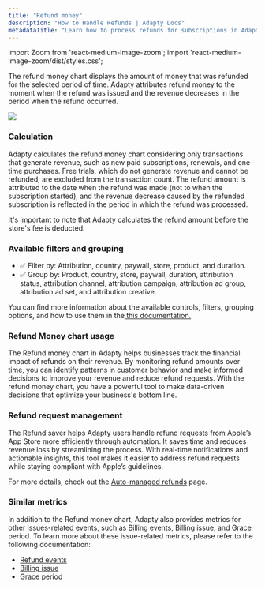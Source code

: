 ```yaml
---
title: "Refund money"
description: "How to Handle Refunds | Adapty Docs"
metadataTitle: "Learn how to process refunds for subscriptions in Adapty without revenue loss."
---
```


import Zoom from 'react-medium-image-zoom';
import 'react-medium-image-zoom/dist/styles.css';

The refund money chart displays the amount of money that was refunded for the selected period of time. Adapty attributes refund money to the moment when the refund was issued and the revenue decreases in the period when the refund occurred.

<Zoom>
  <img src={require('./img/7695e84-small-CleanShot_2023-05-09_at_11.54.462x.webp').default}
  style={{
    border: '1px solid #727272', /* border width and color */
    width: '700px', /* image width */
    display: 'block', /* for alignment */
    margin: '0 auto' /* center alignment */
  }}
/>
</Zoom>

### Calculation

Adapty calculates the refund money chart considering only transactions that generate revenue, such as new paid subscriptions, renewals, and one-time purchases. Free trials, which do not generate revenue and cannot be refunded, are excluded from the transaction count. The refund amount is attributed to the date when the refund was made (not to when the subscription started), and the revenue decrease caused by the refunded subscription is reflected in the period in which the refund was processed.

It's important to note that Adapty calculates the refund amount before the store's fee is deducted.

### Available filters and grouping

- ✅ Filter by: Attribution, country, paywall, store, product, and duration. 
- ✅ Group by: Product, country, store, paywall, duration, attribution status, attribution channel, attribution campaign, attribution ad group, attribution ad set, and attribution creative.

You can find more information about the available controls, filters, grouping options, and how to use them in the[ this documentation.](controls-filters-grouping-compare-proceeds)

### Refund Money chart usage

The Refund money chart in Adapty helps businesses track the financial impact of refunds on their revenue. By monitoring refund amounts over time, you can identify patterns in customer behavior and make informed decisions to improve your revenue and reduce refund requests. With the refund money chart, you have a powerful tool to make data-driven decisions that optimize your business's bottom line.

### Refund request management

The Refund saver helps Adapty users handle refund requests from Apple’s App Store more efficiently through automation. It saves time and reduces revenue loss by streamlining the process. With real-time notifications and actionable insights, this tool makes it easier to address refund requests while staying compliant with Apple’s guidelines.

For more details, check out the [Auto-managed refunds](https://chatgpt.com/c/refunds) page.

### Similar metrics

In addition to the Refund money chart, Adapty also provides metrics for other issues-related events, such as  Billing events, Billing issue, and Grace period. To learn more about these issue-related metrics, please refer to the following documentation:

- [Refund events](refund-events)
- [Billing issue](billing-issue)
- [Grace period](grace-period)